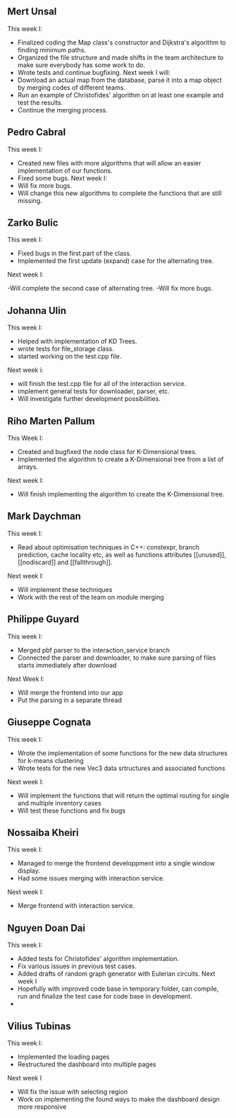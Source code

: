 ## Mert Unsal
This week I:
 - Finalized coding the Map class's constructor and Dijkstra's algorithm to finding minimum paths.
 - Organized the file structure and made shifts in the team architecture to make sure everybody has some work to do.
 - Wrote tests and continue bugfixing.
 Next week I will:
 - Download an actual map from the database, parse it into a map object by merging codes of different teams.
 - Run an example of Christofides' algorithm on at least one example and test the results.
 - Continue the merging process.

## Pedro Cabral
This week I:
 - Created new files with more algorithms that will allow an easier implementation of our functions.
 - Fixed some bugs.
Next week I:
  - Will fix more bugs.
  - Will change this new algorithms to complete the functions that are still missing.

## Zarko Bulic
This week I:
- Fixed bugs in the first part of the class.
- Implemented the first update (expand) case for the alternating tree.

Next week I:

-Will complete the second case of alternating tree.
-Will fix more bugs.


## Johanna Ulin 
This week I:
- Helped with implementation of KD Trees.
- wrote tests for file_storage class.
- started working on the test.cpp file. 

Next week i: 
- will finish the test.cpp file for all of the interaction service. 
- implement general tests for downloader, parser, etc. 
- Will investigate further development possibilities. 

## Riho Marten Pallum
 This Week I:
 - Created and bugfixed the node class for K-Dimensional trees.
 - Implemented the algorithm to create a K-Dimensional tree from a list of arrays.

 Next week I:
 - Will finish implementing the algorithm to create the K-Dimensional tree.

## Mark Daychman
This week I:
- Read about optimisation techniques in C++: constexpr, branch prediction, cache locality etc, as well as  functions attributes [[unused]], [[nodiscard]] and
[[fallthrough]].

Next week I:
- Will implement these techniques
- Work with the rest of the team on module merging

## Philippe Guyard
This week I:

 - Merged pbf parser to the interaction_service branch
 - Connected the parser and downloader, to make sure parsing of files starts immediately after download

Next Week I:
 
 - Will merge the frontend into our app
 - Put the parsing in a separate thread

## Giuseppe Cognata
This week I:
- Wrote the implementation of some functions for the new data structures for k-means clustering
- Wrote tests for the new Vec3 data srtructures and associated functions

Next week I:
- Will implement the functions that will return the optimal routing for single and multiple inventory cases
- Will test these functions and fix bugs
 
## Nossaiba Kheiri 
This week I:
- Managed to merge the frontend developpment into a single window display.
- Had some issues merging with interaction service.

Next week I: 
- Merge frontend with interaction service.

## Nguyen Doan Dai
This week I:
- Added tests for Christofides' algorithm implementation.
- Fix various issues in previous test cases.
- Added drafts of random graph generator with Eulerian circuits.
Next week I
- Hopefully with improved code base in temporary folder, can compile, run and finalize the test case for code base in development.
- 
## Vilius Tubinas
This week I:
- Implemented the loading pages
- Restructured the dashboard into multiple pages

Next week I
- Will fix the issue with selecting region
- Work on implementing the found ways to make the dashboard design more responsive

